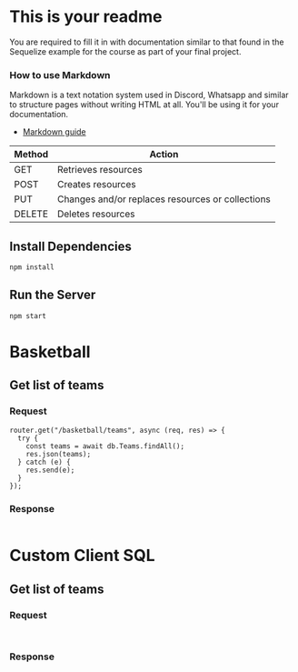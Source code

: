 # This is your readme
You are required to fill it in with documentation similar to that found in the Sequelize example for the course as part of your final project.

### How to use Markdown
Markdown is a text notation system used in Discord, Whatsapp and similar to structure pages without writing HTML at all. You'll be using it for your documentation.
* [Markdown guide](https://www.markdownguide.org/cheat-sheet/)

| Method | Action |
| ----------- | ----------- |
| GET | Retrieves resources |
| POST | Creates resources |
| PUT | Changes and/or replaces resources or collections |
| DELETE | Deletes resources |

## Install Dependencies
```
npm install
```

## Run the Server
```
npm start
```

# Basketball
## Get list of teams
### Request
```
router.get("/basketball/teams", async (req, res) => {
  try {
    const teams = await db.Teams.findAll();
    res.json(teams);
  } catch (e) {
    res.send(e);
  }
});
```
### Response
```

```

# Custom Client SQL
## Get list of teams
### Request
```

```
```

```
### Response
```

```
